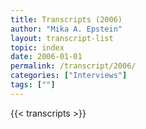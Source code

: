 ```yaml
---
title: Transcripts (2006)
author: "Mika A. Epstein"
layout: transcript-list
topic: index
date: 2006-01-01
permalink: /transcript/2006/
categories: ["Interviews"]
tags: [""]
---
```


{{< transcripts >}}
